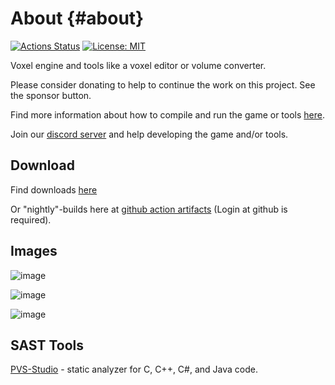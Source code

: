 # About {#about}

[![Actions Status](https://github.com/mgerhardy/vengi/workflows/build/badge.svg)](https://github.com/mgerhardy/vengi/actions)
 [![License: MIT](https://img.shields.io/badge/License-MIT-yellow.svg)](https://opensource.org/licenses/MIT)

Voxel engine and tools like a voxel editor or volume converter.

Please consider donating to help to continue the work on this project. See the sponsor button.

Find more information about how to compile and run the game or tools [here](https://mgerhardy.github.io/vengi/).

Join our [discord server](https://discord.gg/AgjCPXy) and help developing the game and/or tools.

## Download

Find downloads [here](https://github.com/mgerhardy/vengi/releases/)

Or "nightly"-builds here at [github action artifacts](https://github.com/mgerhardy/vengi/actions) (Login at github is required).

## Images

![image](https://raw.githubusercontent.com/wiki/mgerhardy/vengi/images/voxedit-new-ui.png)

![image](https://raw.githubusercontent.com/wiki/mgerhardy/vengi/images/gliding-2020-02-23.png)

![image](https://raw.githubusercontent.com/wiki/mgerhardy/vengi/images/reflective_water_surface.png)


## SAST Tools

[PVS-Studio](https://pvs-studio.com/en/pvs-studio/?utm_source=github&utm_medium=organic&utm_campaign=open_source) - static analyzer for C, C++, C#, and Java code.
